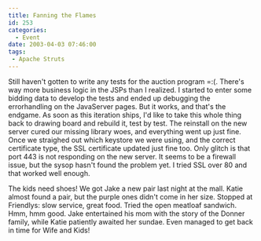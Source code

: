 ```yaml
---
title: Fanning the Flames
id: 253
categories:
  - Event
date: 2003-04-03 07:46:00
tags:
 - Apache Struts
---
```


Still haven't gotten to write any tests for the auction program =:(. There's way more business logic in the JSPs than I realized. I started to enter some bidding data to develop the tests and ended up debugging the errorhandling on the JavaServer pages. But it works, and that's the endgame. As soon as this iteration ships, I'd like to take this whole thing back to drawing board and rebuild it, test by test. The reinstall on the new server cured our missing library woes, and everything went up just fine. Once we straighed out which keystore we were using, and the correct certificate type, the SSL certificate updated just fine too. Only glitch is that port 443 is not responding on the new server. It seems to be a firewall issue, but the sysop hasn't found the problem yet. I tried SSL over 80 and that worked well enough.

The kids need shoes! We got Jake a new pair last night at the mall. Katie almost found a pair, but the purple ones didn't come in her size. Stopped at Friendlys: slow service, great food. Tried the open meatloaf sandwich. Hmm, hmm good. Jake entertained his mom with the story of the Donner family, while Katie patiently awaited her sundae. Even managed to get back in time for Wife and Kids!